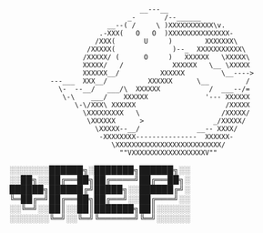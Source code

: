                                     __---__
                                 _-       /--______
                            __--( /     \ )XXXXXXXXXXX\v.
                          .-XXX(   O   O  )XXXXXXXXXXXXXXX-
                         /XXX(       U     )        XXXXXXX\
                       /XXXXX(              )--_  XXXXXXXXXXX\
                      /XXXXX/ (      O     )   XXXXXX   \XXXXX\
                      XXXXX/   /            XXXXXX   \__ \XXXXX
                      XXXXXX__/          XXXXXX         \__---->
              ---___  XXX__/          XXXXXX      \__         /
                \-  --__/   ___/\  XXXXXX            /  ___--/=
                 \-\    ___/    XXXXXX              '--- XXXXXX
                    \-\/XXX\ XXXXXX                      /XXXXX
                      \XXXXXXXXX   \                    /XXXXX/
                       \XXXXXX      >                 _/XXXXX/
                         \XXXXX--__/              __-- XXXX/
                          -XXXXXXXX---------------  XXXXXX-
                             \XXXXXXXXXXXXXXXXXXXXXXXXXX/
                               ""VXXXXXXXXXXXXXXXXXXV""

░░░░░░░██████╗░███████╗██████╗░░
░░██╗░░██╔══██╗██╔════╝██╔══██╗░
██████╗██████╔╝█████╗░░██████╔╝░
╚═██╔═╝██╔══██╗██╔══╝░░██╔═══╝░░
░░╚═╝░░██║░░██║███████╗██║░░░░░░
░░░░░░░╚═╝░░╚═╝╚══════╝╚═╝░░░░░░
